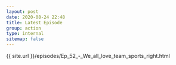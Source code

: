 ```yaml
---
layout: post
date: 2020-08-24 22:48
title: Latest Episode
group: action
type: internal
sitemap: false
---
```


{{ site.url }}/episodes/Ep_52_-_We_all_love_team_sports_right.html
                
